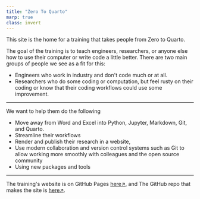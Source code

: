 ```yaml
---
title: "Zero To Quarto"
marp: true
class: invert
---
```


This site is the home for a training that takes people from Zero to Quarto.

The goal of the training is to teach engineers, researchers, or anyone else
how to use their computer or write code a little better.  There are two main
groups of people we see as a fit for this:

- Engineers who work in industry and don't code much or at all.
- Researchers who do some coding or computation, but feel rusty on their
  coding or know that their coding workflows could use some improvement.

---

We want to help them do the following

- Move away from Word and Excel into Python, Jupyter,
  Markdown, Git, and Quarto.
- Streamline their workflows
- Render and publish their research in a website,
- Use modern collaboration and version control systems such as Git
  to allow working more smoothly with colleagues and the open source community
- Using new packages and tools

---

The training's website is on GitHub Pages [here↗](https://gsmithapps.github.io/zero-to-quarto-site/),
and The GitHub repo that makes the site is [here↗](https://github.com/GSmithApps/zero-to-quarto-site).